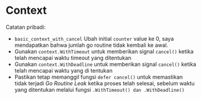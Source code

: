 # Context

Catatan pribadi:
- `basic_context_with_cancel` Ubah initial `counter` value ke 0, saya mendapatkan bahwa jumlah go routine tidak kembali ke awal.
- Gunakan `context.WithTimeout` untuk memberikan signal `cancel()` ketika telah mencapai waktu timeout yang ditentukan
- Gunakan `context.WithDeadline` untuk memberikan signal `cancel()` ketika telah mencapai waktu yang di tentukan
- Pastikan tetap memanggil fungsi `defer cancel()` untuk memastikan tidak terjadi _Go Routine Leak_ ketika proses telah selesai, sebelum waktu yang ditentukan melalui fungsi `.WithTimeout() dan .WithDeadline()`

